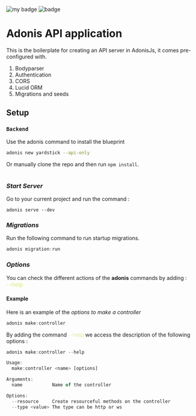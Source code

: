![my badge](https://badgen.net/badge/adonis/backend/purple?icon=awesome)
![badge](https://badgen.net/badge/ue/frontend/green?icon=maven)
# Adonis API application

This is the boilerplate for creating an API server in AdonisJs, it comes pre-configured with.

1. Bodyparser
2. Authentication
3. CORS
4. Lucid ORM
5. Migrations and seeds

## Setup

### `Backend`

Use the adonis command to install the blueprint

```bash
adonis new yardstick --api-only
```

Or manually clone the repo and then run `npm install`.
#
### *Start Server*
Go to your current project and run the command : 

```
adonis serve --dev
```
### *Migrations*

Run the following command to run startup migrations.

```js
adonis migration:run
```
### *Options*
You can check the different actions of the **adonis** commands by adding :   
<span style="color: #d9ed92; font-weight: 500; font-size: 15px">--help</span>

#### Example
Here is an example of the *options to make a controller*
```js
adonis make:controller
```
By adding the command <span style="color: #d9ed92">--help</span> we access the description of the following options :
```js
adonis make:controller --help

Usage:
  make:controller <name> [options]

Arguments:
  name           Name of the controller

Options:
  --resource     Create resourceful methods on the controller
  --type <value> The type can be http or ws
```